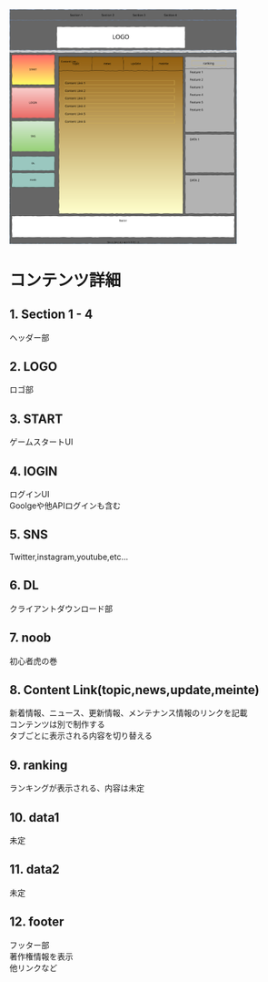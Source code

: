 
<a href="web-top.drawio.svg" target="_blank">
  <img src="web-top.drawio.svg" width="400" alt="" border="0">
</a>


# コンテンツ詳細


## 1. Section 1 - 4  
ヘッダー部

## 2. LOGO  
ロゴ部

## 3. START  
ゲームスタートUI

## 4. lOGIN  
ログインUI  
Goolgeや他APIログインも含む

## 5. SNS  
Twitter,instagram,youtube,etc...

## 6. DL  
クライアントダウンロード部

## 7. noob  
初心者虎の巻

## 8. Content Link(topic,news,update,meinte)  
新着情報、ニュース、更新情報、メンテナンス情報のリンクを記載  
コンテンツは別で制作する  
タブごとに表示される内容を切り替える

## 9. ranking  
ランキングが表示される、内容は未定

## 10. data1  
未定

## 11. data2  
未定

## 12. footer  
フッター部  
著作権情報を表示  
他リンクなど